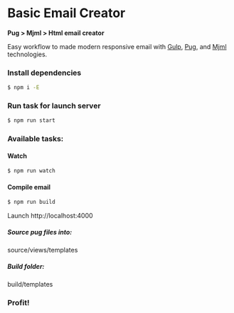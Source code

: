 # Basic Email Creator

**Pug > Mjml > Html email creator**

Easy workflow to made modern responsive email with [Gulp](https://github.com/gulpjs/gulp "Gulp"), [Pug](https://github.com/pugjs/pug "Pug"), and [Mjml](https://github.com/mjmlio/mjml "Mjml") technologies.

### Install dependencies
```bash
$ npm i -E
```

### Run task for launch server

```bash
$ npm run start
```

### Available tasks:

#### Watch

```bash
$ npm run watch
```

#### Compile email

```bash
$ npm run build
```


Launch http://localhost:4000

##### Source pug files into:
source/views/templates

##### Build folder:
build/templates

### Profit!
